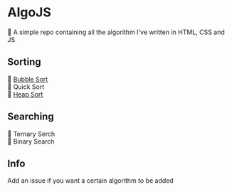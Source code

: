 # AlgoJS
🧠 A simple repo containing all the algorithm I've written in HTML, CSS and JS

## Sorting
🔗 [Bubble Sort](https://github.com/xirxo/BubbleSort/ 'Bubble Sort')\
🔗 Quick Sort\
🔗 [Heap Sort](https://github.com/xirxo/HeapSort/ 'Heap Sort')

## Searching
🔗 Ternary Serch\
🔗 Binary Search

## Info
Add an issue if you want a certain algorithm to be added
